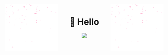 <img src="resources/animation.gif" align="left" width="168" height="148"/>
<img src="resources/animation.gif" align="right" width="168" height="148"/>

<div align="center">
  
# 👋 Hello
  
![](https://komarev.com/ghpvc/?username=ApTyp4uK1337&color=blue)
<br><br><br>
</div>
